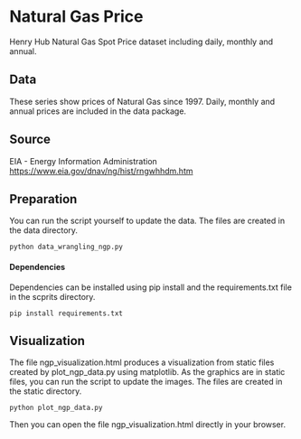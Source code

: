 # Natural Gas Price

Henry Hub Natural Gas Spot Price dataset including daily, monthly and annual.

## Data

These series show prices of Natural Gas since 1997. Daily, monthly and annual prices are included in the data package.

## Source

EIA - Energy Information Administration
https://www.eia.gov/dnav/ng/hist/rngwhhdm.htm

## Preparation

You can run the script yourself to update the data. The files are created in the data directory.

```
python data_wrangling_ngp.py
```

#### Dependencies

Dependencies can be installed using pip install and the requirements.txt file in the scprits directory.

```
pip install requirements.txt
```

## Visualization

The file ngp_visualization.html produces a visualization from static files created by plot_ngp_data.py using matplotlib.
As the graphics are in static files, you can run the script to update the images. The files are created in the static directory.

```
python plot_ngp_data.py
```

Then you can open the file ngp_visualization.html directly in your browser.
